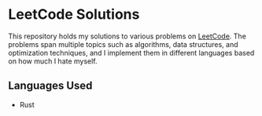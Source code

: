 # LeetCode Solutions

This repository holds my solutions to various problems on [LeetCode](https://leetcode.com/). The problems span multiple topics such as algorithms, data structures, and optimization techniques, and I implement them in different languages based on how much I hate myself.

## Languages Used

- Rust

